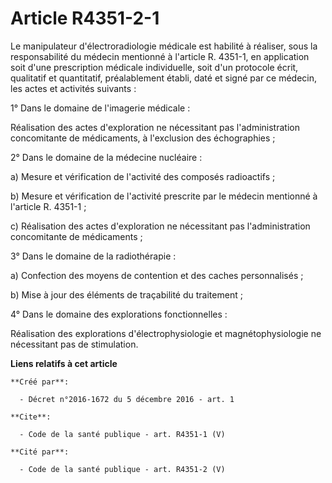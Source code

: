 # Article R4351-2-1

Le manipulateur d'électroradiologie médicale est habilité à réaliser, sous la responsabilité du médecin mentionné à l'article
R. 4351-1, en application soit d'une prescription médicale individuelle, soit d'un protocole écrit, qualitatif et
quantitatif, préalablement établi, daté et signé par ce médecin, les actes et activités suivants : 

1° Dans le domaine de l'imagerie médicale : 

Réalisation des actes d'exploration ne nécessitant pas l'administration concomitante de médicaments, à l'exclusion des
échographies ; 

2° Dans le domaine de la médecine nucléaire : 

a) Mesure et vérification de l'activité des composés radioactifs ; 

b) Mesure et vérification de l'activité prescrite par le médecin mentionné à l'article R. 4351-1 ; 

c) Réalisation des actes d'exploration ne nécessitant pas l'administration concomitante de médicaments ; 

3° Dans le domaine de la radiothérapie : 

a) Confection des moyens de contention et des caches personnalisés ; 

b) Mise à jour des éléments de traçabilité du traitement ; 

4° Dans le domaine des explorations fonctionnelles : 

Réalisation des explorations d'électrophysiologie et magnétophysiologie ne nécessitant pas de stimulation.

**Liens relatifs à cet article**

	**Créé par**:

	  - Décret n°2016-1672 du 5 décembre 2016 - art. 1

	**Cite**:

	  - Code de la santé publique - art. R4351-1 (V)

	**Cité par**:

	  - Code de la santé publique - art. R4351-2 (V)
